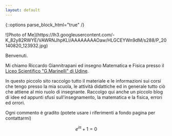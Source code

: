 ```yaml
---
layout: default
---
```


{::options parse_block_html="true" /}
<div class="home_image_container">
<div class="home_image">
![Photo of Me](https://lh3.googleusercontent.com/-K_82y82RWYE/VAWRNJhpKLI/AAAAAAAAOaw/HLGCEYWn9dM/s288/P_20140820_123932.jpg)
</div>
</div>

Benvenuti. 

Mi chiamo Riccardo Giannitrapani ed insegno Matematica e Fisica presso
il [Liceo Scientifico "G.Marinelli" di Udine](http://www.liceomarinelli.gov.it).

In questo piccolo sito raccolgo tutto il materiale e le informazioni
sui corsi che tengo presso la mia scuola, le attività didattiche ed in
generale tutto ciò che attiene al mio ruolo di insegnante. Raccolgo
qui anche un piccolo blog di idee ed appunti sfusi sull'insegnamento,
la matematica e la fisica, errori ed orrori.


Ogni commento è gradito (potete usare i riferimenti a fondo pagina per
contattarmi)

$$ e^{i\pi} + 1 = 0 $$







